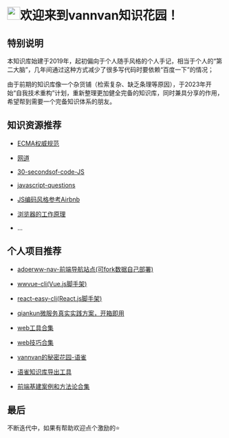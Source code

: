 <h1 align="left"><img src="https://raw.githubusercontent.com/iampavangandhi/iampavangandhi/master/gifs/Hi.gif" width="30px">欢迎来到vannvan知识花园！</h1>

## 特别说明

本知识库始建于2019年，起初偏向于个人随手风格的个人手记，相当于个人的“第二大脑”，几年间通过这种方式减少了很多写代码时要依赖“百度一下”的情况；  

由于前期的知识库像一个杂货铺（检索复杂、缺乏条理等原因），于2023年开始“自我技术重构”计划，重新整理更加健全完备的知识库，同时兼具分享的作用，希望帮到需要一个完备知识体系的朋友。

<!-- ## 知识体系 -->

<!-- ![](https://p.ipic.vip/mqrojc.png) -->

## 知识资源推荐

<!-- - [30-seconds-of-css](https://30-seconds.github.io/30-seconds-of-css/)   -->
- [ECMA权威规范](https://tc39.es/ecma262/#sec-intro )

- [网道](https://wangdoc.com/javascript/types/)

- [30-secondsof-code-JS](https://30secondsofcode.org/)  

- [javascript-questions](https://github.com/lydiahallie/javascript-questions)

- [JS编码风格参考Airbnb](https://lin-123.github.io/javascript/)  

- [浏览器的工作原理](https://www.html5rocks.com/zh/tutorials/internals/howbrowserswork/)

- ...

## 个人项目推荐

- [adoerww-nav-前端导航站点(可fork数据自己部署)](https://wwnav.netlify.app/)
  
- [wwvue-cli(Vue.js脚手架)](https://github.com/vannvan/wwvue-cli)

- [react-easy-cli(React.js脚手架)](https://github.com/vannvan/react-easy-cli)
  
- [qiankun微服务真实实践方案，开箱即用](https://github.com/vannvan/umi-qiankun-explore)

- [web工具合集](https://github.com/vannvan/adoerww)

- [web技巧合集](https://github.com/vannvan/web-explore-demo)

- [vannvan的秘密花园-语雀](https://www.yuque.com/vannvan/)

- [语雀知识库导出工具](https://github.com/vannvan/yuque-tools)

- [前端基建案例和方法论合集](https://github.com/vannvan/front-end-infrastructure)

## 最后

不断迭代中，如果有帮助欢迎点个激励的⭐️
